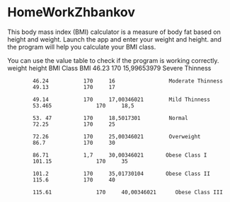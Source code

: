 # HomeWorkZhbankov
This body mass index (BMI) calculator is a measure of body fat based on height and weight.
Launch the app and enter your weight and height. and the program will help you calculate your BMI class.

You can use the value table to check if the program is working correctly.
            weight            height    BMI                Class BMI
          	46.23               170     15,99653979        Severe Thinness
     
            46.24	        170     16                 Moderate Thinness
            49.13	        170     17     
             
            49.14	        170     17,00346021        Mild Thinness
            53.465              170     18,5            
             
            53. 47	        170     18,5017301         Normal
            72.25	        170     25            
             
            72.26	        170     25,00346021        Overweight
            86.7	        170     30     
             
            86.71	        1,7	    30,00346021       Obese Class I
            101.15              170     35     
             
            101.2	        170     35,01730104       Obese Class II
            115.6	        170     40     
             
            115.61              170	    40,00346021      Obese Class III
